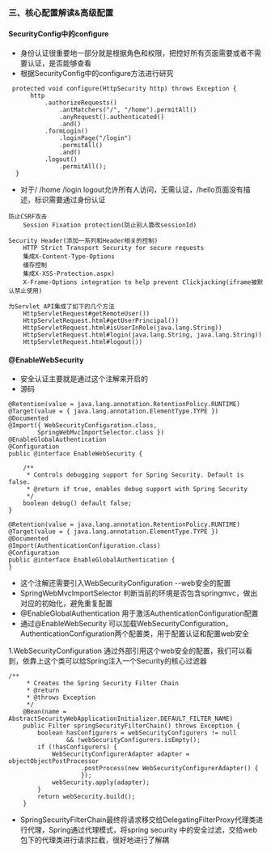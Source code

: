 ### 三、核心配置解读&高级配置
#### SecurityConfig中的configure
- 身份认证很重要地一部分就是根据角色和权限，把控好所有页面需要或者不需要认证，是否能够查看
- 根据SecurityConfig中的configure方法进行研究
```text
 protected void configure(HttpSecurity http) throws Exception {
      http
          .authorizeRequests()
              .antMatchers("/", "/home").permitAll()
              .anyRequest().authenticated()
              .and()
          .formLogin()
              .loginPage("/login")
              .permitAll()
              .and()
          .logout()
              .permitAll();
  }
```
- 对于/ /home /login logout允许所有人访问，无需认证，/hello页面没有描述，标识需要通过身份认证
```text
防止CSRF攻击
    Session Fixation protection(防止别人篡改sessionId)
    
Security Header(添加一系列和Header相关的控制)
    HTTP Strict Transport Security for secure requests
    集成X-Content-Type-Options
    缓存控制
    集成X-XSS-Protection.aspx)
    X-Frame-Options integration to help prevent Clickjacking(iframe被默认禁止使用)

为Servlet API集成了如下的几个方法
    HttpServletRequest#getRemoteUser())
    HttpServletRequest.html#getUserPrincipal())
    HttpServletRequest.html#isUserInRole(java.lang.String))
    HttpServletRequest.html#login(java.lang.String, java.lang.String))
    HttpServletRequest.html#logout())
```
#### @EnableWebSecurity
- 安全认证主要就是通过这个注解来开启的
- 源码
```text
@Retention(value = java.lang.annotation.RetentionPolicy.RUNTIME)
@Target(value = { java.lang.annotation.ElementType.TYPE })
@Documented
@Import({ WebSecurityConfiguration.class,
		SpringWebMvcImportSelector.class })
@EnableGlobalAuthentication
@Configuration
public @interface EnableWebSecurity {

	/**
	 * Controls debugging support for Spring Security. Default is false.
	 * @return if true, enables debug support with Spring Security
	 */
	boolean debug() default false;
}

@Retention(value = java.lang.annotation.RetentionPolicy.RUNTIME)
@Target(value = { java.lang.annotation.ElementType.TYPE })
@Documented
@Import(AuthenticationConfiguration.class)
@Configuration
public @interface EnableGlobalAuthentication {
}

```
- 这个注解还需要引入WebSecurityConfiguration --web安全的配置
- SpringWebMvcImportSelector 判断当前的环境是否包含springmvc，做出对应的初始化，避免重复配置
- @EnableGlobalAuthentication 用于激活AuthenticationConfiguration配置
- 通过@EnableWebSecurity 可以加载WebSecurityConfiguration，AuthenticationConfiguration两个配置类，用于配置认证和配置web安全

1.WebSecurityConfiguration
通过外部引用这个web安全的配置，我们可以看到，依靠上这个类可以给Spring注入一个Security的核心过滤器
```text
/**
	 * Creates the Spring Security Filter Chain
	 * @return
	 * @throws Exception
	 */
	@Bean(name = AbstractSecurityWebApplicationInitializer.DEFAULT_FILTER_NAME)
	public Filter springSecurityFilterChain() throws Exception {
		boolean hasConfigurers = webSecurityConfigurers != null
				&& !webSecurityConfigurers.isEmpty();
		if (!hasConfigurers) {
			WebSecurityConfigurerAdapter adapter = objectObjectPostProcessor
					.postProcess(new WebSecurityConfigurerAdapter() {
					});
			webSecurity.apply(adapter);
		}
		return webSecurity.build();
	}
```
- SpringSecurityFilterChain最终将请求移交给DelegatingFilterProxy代理类进行代理，Spring通过代理模式，将spring security 中的安全过滤，交给web包下的代理类进行请求拦截，很好地进行了解耦

